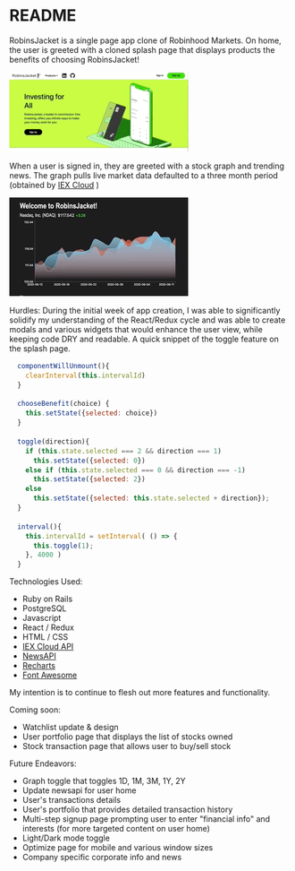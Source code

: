 # README

RobinsJacket is a single page app clone of Robinhood Markets. On home, the user is greeted with a cloned splash page that displays products the benefits of choosing RobinsJacket!

![](./app/assets/images/RJ_Splash.gif)

When a user is signed in, they are greeted with a stock graph and trending news. The graph pulls live market data defaulted to a three month period (obtained by <a href="https://iexcloud.io/">IEX Cloud</a> )

![](./app/assets/images/RJ_Graph.gif)


Hurdles:
During the initial week of app creation, I was able to significantly solidify my understanding of the React/Redux cycle and was able to create modals and various widgets that would enhance the user view, while keeping code DRY and readable. A quick snippet of the toggle feature on the splash page.

```Javascript
  componentWillUnmount(){
    clearInterval(this.intervalId)
  }

  chooseBenefit(choice) {
    this.setState({selected: choice})
  }

  toggle(direction){
    if (this.state.selected === 2 && direction === 1)
      this.setState({selected: 0})
    else if (this.state.selected === 0 && direction === -1)
      this.setState({selected: 2})
    else
      this.setState({selected: this.state.selected + direction});
  }

  interval(){ 
    this.intervalId = setInterval( () => {
      this.toggle(1);
    }, 4000 )
  }
  ```


Technologies Used:
- Ruby on Rails
- PostgreSQL
- Javascript
- React / Redux
- HTML / CSS
- <a href="https://iexcloud.io/">IEX Cloud API</a>
- <a href="https://newsapi.org/">NewsAPI</a>
- <a href="https://recharts.org/en-US/">Recharts</a>
- <a href="https://fontawesome.com/">Font Awesome</a>


My intention is to continue to flesh out more features and functionality.

Coming soon:
- Watchlist update & design
- User portfolio page that displays the list of stocks owned
- Stock transaction page that allows user to buy/sell stock

Future Endeavors:
- Graph toggle that toggles 1D, 1M, 3M, 1Y, 2Y
- Update newsapi for user home
- User's transactions details
- User's portfolio that provides detailed transaction history
- Multi-step signup page prompting user to enter "financial info" and interests (for more targeted content on user home)
- Light/Dark mode toggle
- Optimize page for mobile and various window sizes
- Company specific corporate info and news
